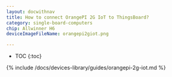 ```yaml
---
layout: docwithnav
title: How to connect OrangePI 2G IoT to ThingsBoard?
category: single-board-computers
chip: Allwinner H6
deviceImageFileName: orangepi2giot.png

---
```


* TOC
{:toc}

{% include /docs/devices-library/guides/orangepi-2g-iot.md %}